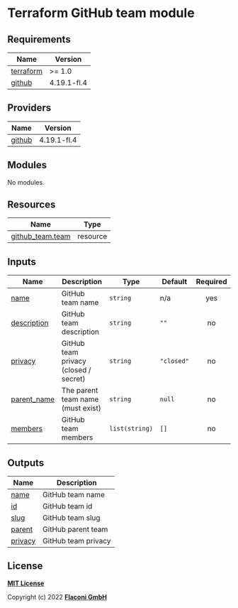 # Terraform GitHub team module


<!-- BEGINNING OF PRE-COMMIT-TERRAFORM DOCS HOOK -->
## Requirements

| Name | Version |
|------|---------|
| <a name="requirement_terraform"></a> [terraform](#requirement\_terraform) | >= 1.0 |
| <a name="requirement_github"></a> [github](#requirement\_github) | 4.19.1-fl.4 |

## Providers

| Name | Version |
|------|---------|
| <a name="provider_github"></a> [github](#provider\_github) | 4.19.1-fl.4 |

## Modules

No modules.

## Resources

| Name | Type |
|------|------|
| [github_team.team](https://registry.terraform.io/providers/flaconi/github/4.19.1-fl.4/docs/resources/team) | resource |

## Inputs

| Name | Description | Type | Default | Required |
|------|-------------|------|---------|:--------:|
| <a name="input_name"></a> [name](#input\_name) | GitHub team name | `string` | n/a | yes |
| <a name="input_description"></a> [description](#input\_description) | GitHub team description | `string` | `""` | no |
| <a name="input_privacy"></a> [privacy](#input\_privacy) | GitHub team privacy (closed / secret) | `string` | `"closed"` | no |
| <a name="input_parent_name"></a> [parent\_name](#input\_parent\_name) | The parent team name (must exist) | `string` | `null` | no |
| <a name="input_members"></a> [members](#input\_members) | GitHub team members | `list(string)` | `[]` | no |

## Outputs

| Name | Description |
|------|-------------|
| <a name="output_name"></a> [name](#output\_name) | GitHub team name |
| <a name="output_id"></a> [id](#output\_id) | GitHub team id |
| <a name="output_slug"></a> [slug](#output\_slug) | GitHub team slug |
| <a name="output_parent"></a> [parent](#output\_parent) | GitHub parent team |
| <a name="output_privacy"></a> [privacy](#output\_privacy) | GitHub team privacy |

<!-- END OF PRE-COMMIT-TERRAFORM DOCS HOOK -->


## License

**[MIT License](../../LICENSE)**

Copyright (c) 2022 **[Flaconi GmbH](https://github.com/flaconi)**
